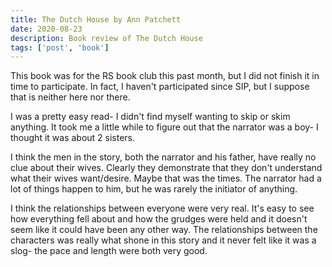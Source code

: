 ```yaml
---
title: The Dutch House by Ann Patchett
date: 2020-08-23
description: Book review of The Dutch House
tags: ['post', 'book']
---
```


This book was for the RS book club this past month, but I did not finish it in time to participate. In fact, I haven't participated since SIP, but I
suppose that is neither here nor there. 

I was a pretty easy read- I didn't find myself wanting to skip or skim anything. It took me a little while to figure out that the narrator was a boy- I thought it was about 2 sisters.

I think the men in the story, both the narrator and his father, have really no clue about their wives. Clearly they demonstrate that they don't understand what their wives want/desire. Maybe that was the times. The narrator had a lot of things happen to him, but he was rarely the initiator of anything. 

I think the relationships between everyone were very real. It's easy to see how everything fell about and how the grudges were held and it doesn't seem like it could have been any other way. The relationships between the characters was really what shone in this story and it never felt like it was a slog- the pace and length were both very good. 
